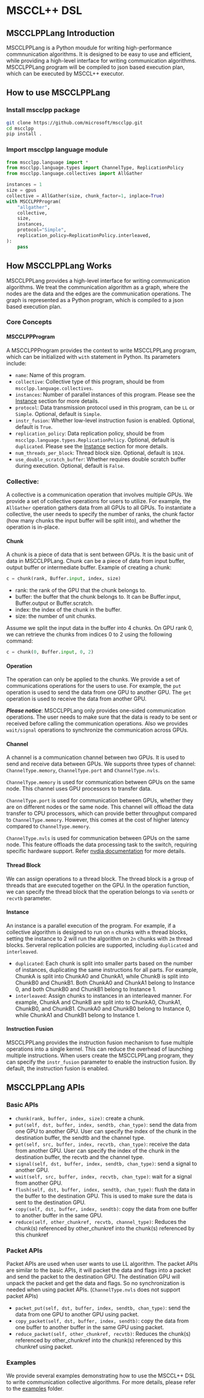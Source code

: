 # MSCCL++ DSL
## MSCCLPPLang Introduction
MSCCLPPLang is a Python moudule for writing high-performance commnunication algorithms. It is designed to be easy to use and efficient, while providing a high-level interface for writing communication algorithms. MSCCLPPLang program will be compiled to json based execution plan, which can be executed by MSCCL++ executor.

## How to use MSCCLPPLang
### Install mscclpp package
```bash
git clone https://github.com/microsoft/mscclpp.git
cd mscclpp
pip install .
```

### Import mscclpp language module
```python
from mscclpp.language import *
from mscclpp.language.types import ChannelType, ReplicationPolicy
from mscclpp.language.collectives import AllGather

instances = 1
size = gpus
collective = AllGather(size, chunk_factor=1, inplace=True)
with MSCCLPPProgram(
    "allgather",
    collective,
    size,
    instances,
    protocol="Simple",
    replication_policy=ReplicationPolicy.interleaved,
):
    pass
```

## How MSCCLPPLang Works
MSCCLPPLang provides a high-level interface for writing communication algorithms. We treat the communication algorithm as a graph, where the nodes are the data and the edges are the communication operations. The graph is represented as a Python program, which is compiled to a json based execution plan.

### Core Concepts

#### MSCCLPPProgram
A MSCCLPPProgram provides the context to write MSCCLPPLang program, which can be initialized with `with` statement in Python. Its parameters include:

- `name`: Name of this program.
- `collective`: Collective type of this program, should be from `mscclpp.language.collectives`.
- `instances`: Number of parallel instances of this program. Please see the [Instance](#instance) section for more details.
- `protocol`: Data transmission protocol used in this program, can be `LL` or `Simple`. Optional, default is `Simple`.
- `instr_fusion`: Whether low-level instruction fusion is enabled. Optional, default is `True`.
- `replication_policy`: Data replication policy, should be from `mscclpp.language.types.ReplicationPolicy`. Optional, default is `duplicated`. Please see the [Instance](#instance) section for more details.
- `num_threads_per_block`: Thread block size. Optional, default is `1024`.
- `use_double_scratch_buffer`: Whether requires double scratch buffer during execution. Optional, default is `False`.

### Collective:
A collective is a communication operation that involves multiple GPUs. We provide a set of collective operations for users to utilize. For example, the `AllGather` operation gathers data from all GPUs to all GPUs. To instantiate a collective, the user needs to specify the number of ranks, the chunk factor (how many chunks the input buffer will be split into), and whether the operation is in-place.

#### Chunk
A chunk is a piece of data that is sent between GPUs. It is the basic unit of data in MSCCLPPLang. Chunk can be a piece of data from input buffer, output buffer or intermediate buffer.
Example of creating a chunk:
```python
c = chunk(rank, Buffer.input, index, size)
```
- rank: the rank of the GPU that the chunk belongs to.
- buffer: the buffer that the chunk belongs to. It can be Buffer.input, Buffer.output or Buffer.scratch.
- index: the index of the chunk in the buffer.
- size: the number of unit chunks.

Assume we split the input data in the buffer into 4 chunks. On GPU rank 0, we can retrieve the chunks from indices 0 to 2 using the following command:
```python
c = chunk(0, Buffer.input, 0, 2)
```

#### Operation
The operation can only be applied to the chunks. We provide a set of communications operations for the users to use. For example, the `put` operation is used to send the data from one GPU to another GPU. The `get` operation is used to receive the data from another GPU.

***Please notice***: MSCCLPPLang only provides one-sided communication operations. The user needs to make sure that the data is ready to be sent or received before calling the communication operations. Also we provides `wait/signal` operations to synchronize the communication across GPUs.

#### Channel
A channel is a communication channel between two GPUs. It is used to send and receive data between GPUs. We supports three types of channel: `ChannelType.memory`, `ChannelType.port` and `ChannelType.nvls`.

`ChannelType.memory` is used for communication between GPUs on the same node. This channel uses GPU processors to transfer data.

`ChannelType.port` is used for communication between GPUs, whether they are on different nodes or the same node. This channel will offload the data transfer to CPU processors, which can provide better throughput compared to `ChannelType.memory`. However, this comes at the cost of higher latency compared to `ChannelType.memory`.

`ChannelType.nvls` is used for communication between GPUs on the same node. This feature offloads the data processing task to the switch, requiring specific hardware support. Refer [nvdia documentation](https://www.nvidia.com/en-us/data-center/nvlink/) for more details.

#### Thread Block
We can assign operations to a thread block. The thread block is a group of threads that are executed together on the GPU. In the operation function, we can specify the thread block that the operation belongs to via `sendtb` or `recvtb` parameter.

#### Instance
An instance is a parallel execution of the program. For example, if a collective algorithm is designed to run on `n` chunks with `m` thread blocks, setting the instance to 2 will run the algorithm on `2n` chunks with `2m` thread blocks. Serveral replication policies are supported, including `duplicated` and `interleaved`.
- `duplicated`: Each chunk is split into smaller parts based on the number of instances, duplicating the same instructions for all parts. For example, ChunkA is split into ChunkA0 and ChunkA1, while ChunkB is split into ChunkB0 and ChunkB1. Both ChunkA0 and ChunkA1 belong to Instance 0, and both ChunkB0 and ChunkB1 belong to Instance 1.
- `interleaved`: Assign chunks to instances in an interleaved manner. For example, ChunkA and ChunkB are split into to ChunkA0, ChunkA1, ChunkB0, and ChunkB1. ChunkA0 and ChunkB0 belong to Instance 0, while ChunkA1 and ChunkB1 belong to Instance 1.

#### Instruction Fusion
MSCCLPPLang provides the instruction fusion mechanism to fuse multiple operations into a single kernel. This can reduce the overhead of launching multiple instructions. When users create the MSCCLPPLang program, they can specify the `instr_fusion` parameter to enable the instruction fusion. By default, the instruction fusion is enabled.

## MSCCLPPLang APIs

### Basic APIs
- `chunk(rank, buffer, index, size)`: create a chunk.
- `put(self, dst, buffer, index, sendtb, chan_type)`: send the data from one GPU to another GPU. User can specify the index of the chunk in the destination buffer, the sendtb and the channel type.
- `get(self, src, buffer, index, recvtb, chan_type)`: receive the data from another GPU. User can specify the index of the chunk in the destination buffer, the recvtb and the channel type.
- `signal(self, dst, buffer, index, sendtb, chan_type)`: send a signal to another GPU.
- `wait(self, src, buffer, index, recvtb, chan_type)`: wait for a signal from another GPU.
- `flush(self, dst, buffer, index, sendtb, chan_type)`: flush the data in the buffer to the destination GPU. This is used to make sure the data is sent to the destination GPU.
- `copy(self, dst, buffer, index, sendtb)`: copy the data from one buffer to another buffer in the same GPU.
- `reduce(self, other_chunkref, recvtb, channel_type)`: Reduces the chunk(s) referenced by other_chunkref into the chunk(s) referenced by this chunkref

### Packet APIs
Packet APIs are used when user wants to use LL algorithm. The packet APIs are similar to the basic APIs, it will packet the data and flags into a packet and send the packet to the destination GPU. The destination GPU will unpack the packet and get the data and flags. So no synchronization is needed when using packet APIs. (`ChannelType.nvls` does not support packet APIs)
- `packet_put(self, dst, buffer, index, sendtb, chan_type)`: send the data from one GPU to another GPU using packet.
- `copy_packet(self, dst, buffer, index, sendtb)`: copy the data from one buffer to another buffer in the same GPU using packet.
- `reduce_packet(self, other_chunkref, recvtb)`: Reduces the chunk(s) referenced by other_chunkref into the chunk(s) referenced by this chunkref using packet.


### Examples
We provide several examples demonstrating how to use the MSCCL++ DSL to write communication collective algorithms. For more details, please refer to the [examples](https://github.com/microsoft/mscclpp/tree/main/python/examples) folder.